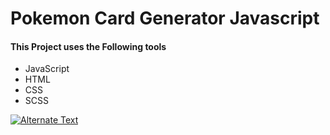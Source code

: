 # Pokemon Card Generator Javascript

#### This Project uses the Following tools

- JavaScript
- HTML
- CSS
- SCSS

[![Alternate Text]({img\pokiImage.jpg})]({} "Link Title")
